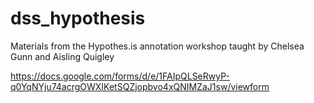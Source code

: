 # dss_hypothesis
Materials from the Hypothes.is annotation workshop taught by Chelsea Gunn and Aisling Quigley

https://docs.google.com/forms/d/e/1FAIpQLSeRwyP-q0YqNYju74acrgOWXIKetSQZjopbvo4xQNIMZaJ1sw/viewform 
